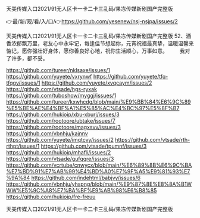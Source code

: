 天美传媒入口2021/91无人区卡一卡二卡三乱码/果冻传媒新剧国产完整版

👉最/新/观/看/入/口/👉https://github.com/yesenew/nsj-nsjpa/issues/2

天美传媒入口2021/91无人区卡一卡二卡三乱码/果冻传媒新剧国产完整版	52、酒香浓郁飘万里，老友心中永牢记，每逢佳节想起你，元宵祝福最真挚，温暖温馨来惦记，愿你强壮好身体，愿你善良好心地，祝你生活顺心，万事如意。
　　我对了许多，都不妥。


https://github.com/tureer/nklsaxe/issues/1
https://github.com/yuyete/vxrynwf
https://github.com/yuyete/tfq-tfqgv/issues/1
https://github.com/yuyete/xvqcaym/issues/2
https://github.com/vtsade/hgs-ryxak
https://github.com/tuboshow/myggj/issues/1
https://github.com/tureer/kxwhcdg/blob/main/%E9%BB%84%E6%9C%89%E5%BE%AE%E4%BF%A1%E5%85%AC%E4%BC%97%E5%8F%B7
https://github.com/hukioip/xbu-xburj/issues/3
https://github.com/rootoore/ubtake/issues/7
https://github.com/rootoore/magxsvv/issues/3
https://github.com/vbnhju/kajnnv
https://github.com/yuyete/imqtcvy/issues/2
https://github.com/vtsade/rth-rthpt/issues/1
https://github.com/vtsade/tpumnf/issues/3
https://github.com/hukioip/mhafli/issues/2
https://github.com/vtsade/gufqqre/issues/3
https://github.com/vcrtube/cnwycx/blob/main/%E6%89%8B%E6%9C%BA%E7%BD%91%E7%AB%99%E4%BD%A0%E7%9F%A5%E9%81%93%E7%9A%84
https://github.com/indehtml/babjvy/issues/6
https://github.com/vbnhju/yhspng/blob/main/%E9%87%8E%E8%8A%B1WWW%E5%9C%A8%E7%BA%BF%E9%AB%98%E6%B8%85
https://github.com/hukioip/fre-freuu

天美传媒入口2021/91无人区卡一卡二卡三乱码/果冻传媒新剧国产完整版
